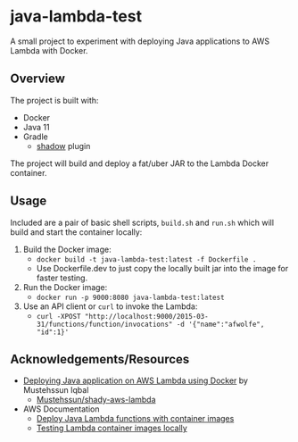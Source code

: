 # java-lambda-test

A small project to experiment with deploying Java applications to AWS Lambda with Docker.

## Overview

The project is built with:
* Docker
* Java 11
* Gradle
  * [shadow](https://github.com/johnrengelman/shadow) plugin

The project will build and deploy a fat/uber JAR to the Lambda Docker container.

## Usage
Included are a pair of basic shell scripts, `build.sh` and `run.sh` which will build and start the container locally:
1. Build the Docker image:
   * `docker build -t java-lambda-test:latest -f Dockerfile .`
   * Use Dockerfile.dev to just copy the locally built jar into the image for faster testing.
2. Run the Docker image:
   * `docker run -p 9000:8080 java-lambda-test:latest`
3. Use an API client or `curl` to invoke the Lambda:
   * `curl -XPOST "http://localhost:9000/2015-03-31/functions/function/invocations" -d '{"name":"afwolfe", "id":1}'`

## Acknowledgements/Resources
* [Deploying Java application on AWS Lambda using Docker](https://medium.com/@MustehssunI/deploying-java-application-on-aws-lambda-using-docker-a95f6fc159da) by Mustehssun Iqbal
  * [Mustehssun/shady-aws-lambda](https://github.com/Mustehssun/shady-aws-lambda)
* AWS Documentation
  * [Deploy Java Lambda functions with container images](https://docs.aws.amazon.com/lambda/latest/dg/java-image.html)
  * [Testing Lambda container images locally](https://docs.aws.amazon.com/lambda/latest/dg/images-test.html)